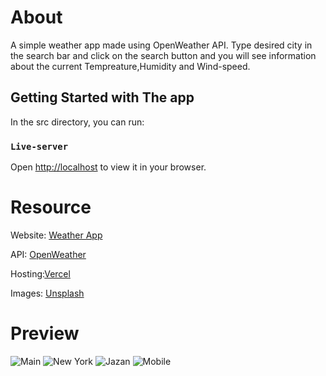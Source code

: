 # About
A simple weather app made using OpenWeather API. Type desired city in the search bar and click on the search button
and you will see information about the current Tempreature,Humidity and Wind-speed.

## Getting Started with The app

In the src directory, you can run:

### `Live-server`

Open [http://localhost](http://localhost:8080) to view it in your browser.

# Resource
Website: [Weather App](https://weather-app-delta-two-69.vercel.app)

API: [OpenWeather](https://openweathermap.org/api)

Hosting:[Vercel](https://vercel.com)

Images: [Unsplash](https://unsplash.com)

# Preview
![Main](https://github.com/user-attachments/assets/5a5beac1-8ea0-4907-8cb1-534d2f5c1c50)
![New York](https://github.com/user-attachments/assets/e9633ef0-dcf9-4b2a-b62c-3feec7e45d17)
![Jazan](https://github.com/user-attachments/assets/e01e1708-6cbe-4abf-b38a-dd382d984dbd)
![Mobile](https://github.com/user-attachments/assets/749874d0-5392-4bbe-a3a9-11782aedcb7e)
